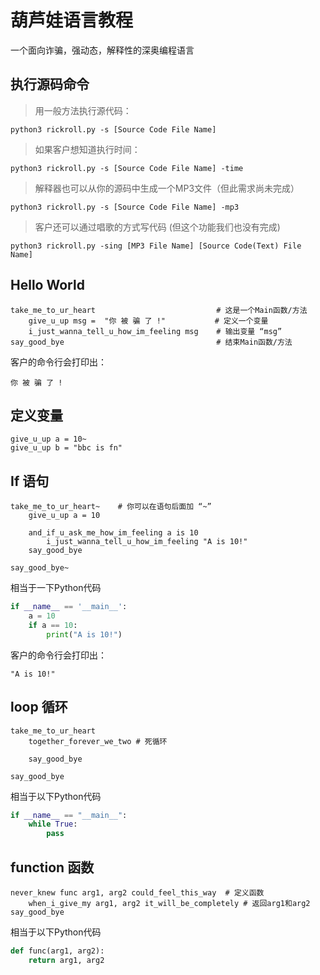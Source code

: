 # 葫芦娃语言教程
一个面向诈骗，强动态，解释性的深奥编程语言

## 执行源码命令
> 用一般方法执行源代码：
```
python3 rickroll.py -s [Source Code File Name]
```
> 如果客户想知道执行时间：
```
python3 rickroll.py -s [Source Code File Name] -time
```
> 解释器也可以从你的源码中生成一个MP3文件（但此需求尚未完成）
```
python3 rickroll.py -s [Source Code File Name] -mp3
```
> 客户还可以通过唱歌的方式写代码 (但这个功能我们也没有完成)
```
python3 rickroll.py -sing [MP3 File Name] [Source Code(Text) File Name]
```


## Hello World
```
take_me_to_ur_heart                           # 这是一个Main函数/方法
    give_u_up msg =  "你 被 骗 了 !"           # 定义一个变量
    i_just_wanna_tell_u_how_im_feeling msg    # 输出变量 “msg”
say_good_bye                                  # 结束Main函数/方法
```
客户的命令行会打印出：
```
你 被 骗 了 !
```

## 定义变量
```
give_u_up a = 10~
give_u_up b = "bbc is fn"
```

## If 语句
```
take_me_to_ur_heart~    # 你可以在语句后面加 “~”
    give_u_up a = 10

    and_if_u_ask_me_how_im_feeling a is 10
        i_just_wanna_tell_u_how_im_feeling "A is 10!"
    say_good_bye

say_good_bye~
```
相当于一下Python代码
```python
if __name__ == '__main__':
    a = 10
    if a == 10:
        print("A is 10!")

```

客户的命令行会打印出：
```
"A is 10!"
```

## loop 循环
```
take_me_to_ur_heart
    together_forever_we_two # 死循环

    say_good_bye

say_good_bye
```
相当于以下Python代码
```Python
if __name__ == "__main__":
    while True:
        pass
```

## function 函数
```
never_knew func arg1, arg2 could_feel_this_way  # 定义函数
    when_i_give_my arg1, arg2 it_will_be_completely # 返回arg1和arg2
say_good_bye
```
相当于以下Python代码
```python
def func(arg1, arg2):
    return arg1, arg2
```
